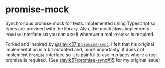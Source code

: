 # promise-mock

Synchronous promise mock for tests. Implemented using Typescript so types are provided with the
library. Also, the mock class implements `Promise` interface so you can use it wherever a real
`Promise` is required.

Forked and inspired by [@slavik57's `promise-sync`](https://github.com/slavik57/promise-sync/).
I felt that his original implementation is a bit outdated and, more importanty, it does not
implement `Promise` interface so it is painful to use in places where a real promise is required.
(See [slavik57/promise-sync#15](https://github.com/slavik57/promise-sync/issues/15) for my original issue)


